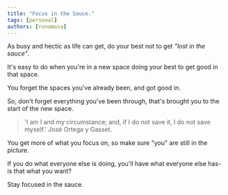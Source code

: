 ```yaml
---
title: "Focus in the Sauce."
tags: [personal]
authors: [ronamosa]
---
```


As busy and hectic as life can get, do your best not to get *"lost in the sauce"*.

It's easy to do when you're in a new space doing your best to get good in that space. 

You forget the spaces you've already been, and got good in.

So, don't forget everything you've been through, that's brought you to the start of the new space.

> 'I am I and my circumstance; and, if I do not save it, I do not save myself.' José Ortega y Gasset.

You get more of what you focus on, so make sure "you" are still in the picture.

If you do what everyone else is doing, you'll have what everyone else has- is that what you want?

Stay focused in the sauce.